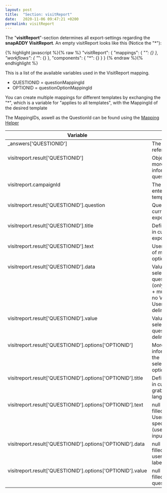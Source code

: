 ```yaml
---
layout: post
title:  "Section: visitReport"
date:   2020-11-06 09:47:21 +0200
permalink: visitReport
---
```


The "<b>visitReport</b>"-section determines all export-settings regarding the <b>snapADDY VisitReport</b>. 
An empty visitReport looks like this (Notice the "*"):

{% highlight javascript %}{% raw %}
"visitReport": {
    "mappings": {
        "*": {}
    },
    "workflows": {
        "*": {}
    },
    "components": {
        "*": {}
    }
}
{% endraw %}{% endhighlight %}

This is a list of the available variables used in the VisitReport mapping.
- QUESTIONID = questionMappingId
- OPTIONID = questionOptionMappingId

You can create multiple mappings for different templates by exchanging the "*", which is a variable for "applies to all templates", with the MappingId of the desired template

The MappingIDs, aswell as the QuestionId can be found using the <a href="https://github.com/snapADDY/snapaddy-mapping-doc/raw/master/files/MappingHelper.zip">Mapping Helper</a>









<table>
<colgroup>
<col style="min-width: 150px;" />
<col style="min-width: 150px;" />
</colgroup>
<tr class="header">
<th>Variable</th>
<th>Behaviour</th>
</tr>

<tbody>
<tr>
<td style="vertical-align: initial; vertical-align: initial;">
_answers['QUESTIONID']
</td>
<td style="vertical-align: initial; vertical-align: initial;">
The answer of the referenced
</td>
</tr>

<tr>
<td style="vertical-align: initial; vertical-align: initial;">
visitreport.result['QUESTIONID']
</td>
<td style="vertical-align: initial; vertical-align: initial;">
Object containing more detailed information about questions + answers
</td>
</tr>

<tr>
<td style="vertical-align: initial; vertical-align: initial;">
visitreport.campaignId
</td>
<td style="vertical-align: initial; vertical-align: initial;">
The campaign ID entered in the template settings
</td>
</tr>

<tr>
<td style="vertical-align: initial; vertical-align: initial;">
visitreport.result['QUESTIONID'].question
</td>
<td style="vertical-align: initial; vertical-align: initial;">
Question title in current grabber / export language
</td>
</tr>

<tr>
<td style="vertical-align: initial; vertical-align: initial;">
visitreport.result['QUESTIONID'].title
</td>
<td style="vertical-align: initial; vertical-align: initial;">
Defined option label in current grabber / export language
</td>
</tr>

<tr>
<td style="vertical-align: initial; vertical-align: initial;">
visitreport.result['QUESTIONID'].text
</td>
<td style="vertical-align: initial; vertical-align: initial;">
User input, in case of multiple input options (;-delimited)
</td>
</tr>

<tr>
<td style="vertical-align: initial; vertical-align: initial;">
visitreport.result['QUESTIONID'].data
</td>
<td style="vertical-align: initial; vertical-align: initial;">
Values set for each selected questionOption (only used in select + multiselect) or if no Value is set the User Input (;-delimited)
</td>
</tr>

<tr>
<td style="vertical-align: initial; vertical-align: initial;">
visitreport.result['QUESTIONID'].value
</td>
<td style="vertical-align: initial; vertical-align: initial;">
Values for each selected questionOption (;-delimited)
</td>
</tr>

<tr>
<td style="vertical-align: initial; vertical-align: initial;">
visitreport.result['QUESTIONID'].options['OPTIONID']
</td>
<td style="vertical-align: initial; vertical-align: initial;">
More detailed information about the selected/answered options
</td>
</tr>

<tr>
<td style="vertical-align: initial; vertical-align: initial;">
visitreport.result['QUESTIONID'].options['OPTIONID'].title
</td>
<td style="vertical-align: initial; vertical-align: initial;">
Defined option label in current grabber/export language
</td>
</tr>

<tr>
<td style="vertical-align: initial; vertical-align: initial;">
visitreport.result['QUESTIONID'].options['OPTIONID'].text
</td>
<td style="vertical-align: initial; vertical-align: initial;">
null if not filled/selected else User input for specific option (useful for multiple input options)
</td>
</tr>

<tr>
<td style="vertical-align: initial; vertical-align: initial;">
visitreport.result['QUESTIONID'].options['OPTIONID'].data
</td>
<td style="vertical-align: initial; vertical-align: initial;">
null if not filled/selected else userinput or value or label
</td>
</tr>

<tr>
<td style="vertical-align: initial; vertical-align: initial;">
visitreport.result['QUESTIONID'].options['OPTIONID'].value
</td>
<td style="vertical-align: initial; vertical-align: initial;">
null if not filled/selected else questionoption.value
</td>
</tr>

</tbody>
</table>



